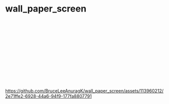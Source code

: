# wall_paper_screen

<img scr="https://github.com/BruceLeeAnuragK/wall_paper_screen/assets/113960212/21469da9-cf2e-4548-8867-64f5bb8a7412" height="200">
<img scr="https://github.com/BruceLeeAnuragK/wall_paper_screen/assets/113960212/04094e57-1fbb-429a-9540-3304cefc98bc" height="200">
<img scr="https://github.com/BruceLeeAnuragK/wall_paper_screen/assets/113960212/35f0ecc2-3ff0-41da-9a4e-7e6a9bdc7a34" height="200">
<img scr="https://github.com/BruceLeeAnuragK/wall_paper_screen/assets/113960212/d4feebdd-3ece-4320-bee0-0a62b4e7f60a" height="200">
<img scr="https://github.com/BruceLeeAnuragK/wall_paper_screen/assets/113960212/c5ac61df-3118-4e89-b27c-d09445fe8087" height="200">
<img scr="https://github.com/BruceLeeAnuragK/wall_paper_screen/assets/113960212/dcd80225-aa7c-4c3b-abf9-abd99cb5dab6" height="200">
<img scr="https://github.com/BruceLeeAnuragK/wall_paper_screen/assets/113960212/01d4b62f-bdce-4245-91a1-169aac724884" height="200">

https://github.com/BruceLeeAnuragK/wall_paper_screen/assets/113960212/2e71ffe2-6928-44a6-94f9-177fa8807791








